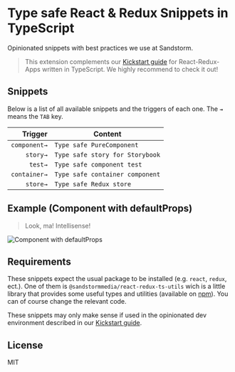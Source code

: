 # Type safe React & Redux Snippets in TypeScript

Opinionated snippets with best practices we use at Sandstorm.

> This extension complements our [Kickstart guide](https://sandstorm.github.io/typescript-react-app-kickstart-guide/) for React-Redux-Apps written in TypeScript. We highly recommend to check it out!

## Snippets

Below is a list of all available snippets and the triggers of each one. The **`→`** means the `TAB` key.

| Trigger  | Content |
| -------: | ------- |
| `component→` | `Type safe PureComponent` |
| `story→`| `Type safe story for Storybook` |
| `test→`| `Type safe component test` |
| `container→` | `Type safe container component` |
| `store→` | `Type safe Redux store` |

## Example (Component with defaultProps)

> Look, ma! Intellisense!

![Component with defaultProps](images/Component&defaultProps.gif)

## Requirements

These snippets expect the usual package to be installed (e.g. `react`, `redux`, ect.). 
One of them is `@sandstormmedia/react-redux-ts-utils` wich is a little library that provides some useful types and utilities (available on [npm](https://www.npmjs.com/package/@sandstormmedia/react-redux-ts-utils)). You can of course change the relevant code.

These snippets may only make sense if used in the opinionated dev environment described in our [Kickstart guide](https://sandstorm.github.io/typescript-react-app-kickstart-guide/).

## License
MIT
